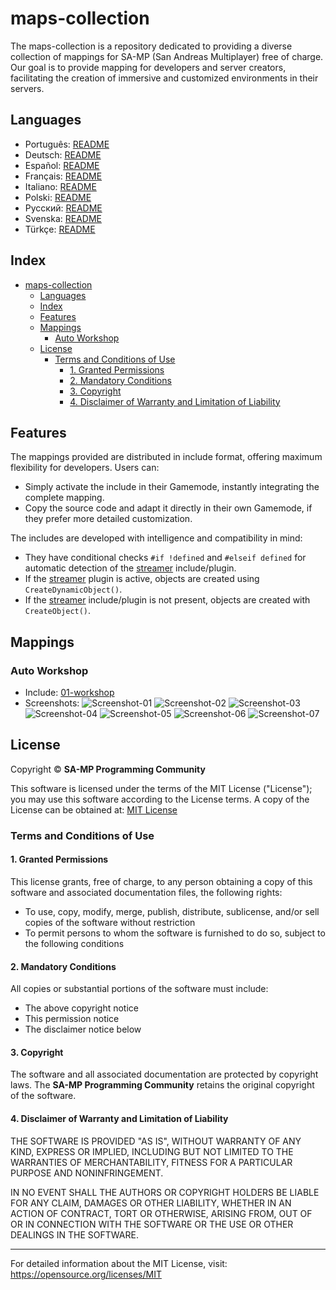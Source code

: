 # maps-collection

The maps-collection is a repository dedicated to providing a diverse collection of mappings for SA-MP (San Andreas Multiplayer) free of charge. Our goal is to provide mapping for developers and server creators, facilitating the creation of immersive and customized environments in their servers.

## Languages

- Português: [README](../../)
- Deutsch: [README](../Deutsch/README.md)
- Español: [README](../Espanol/README.md)
- Français: [README](../Francais/README.md)
- Italiano: [README](../Italiano/README.md)
- Polski: [README](../Polski/README.md)
- Русский: [README](../Русский/README.md)
- Svenska: [README](../Svenska/README.md)
- Türkçe: [README](../Turkce/README.md)

## Index

- [maps-collection](#maps-collection)
  - [Languages](#languages)
  - [Index](#index)
  - [Features](#features)
  - [Mappings](#mappings)
    - [Auto Workshop](#auto-workshop)
  - [License](#license)
    - [Terms and Conditions of Use](#terms-and-conditions-of-use)
      - [1. Granted Permissions](#1-granted-permissions)
      - [2. Mandatory Conditions](#2-mandatory-conditions)
      - [3. Copyright](#3-copyright)
      - [4. Disclaimer of Warranty and Limitation of Liability](#4-disclaimer-of-warranty-and-limitation-of-liability)

## Features

The mappings provided are distributed in include format, offering maximum flexibility for developers. Users can:

- Simply activate the include in their Gamemode, instantly integrating the complete mapping.
- Copy the source code and adapt it directly in their own Gamemode, if they prefer more detailed customization.

The includes are developed with intelligence and compatibility in mind:

- They have conditional checks `#if !defined` and `#elseif defined` for automatic detection of the [streamer](https://github.com/samp-incognito/samp-streamer-plugin) include/plugin.
- If the [streamer](https://github.com/samp-incognito/samp-streamer-plugin) plugin is active, objects are created using `CreateDynamicObject()`.
- If the [streamer](https://github.com/samp-incognito/samp-streamer-plugin) include/plugin is not present, objects are created with `CreateObject()`.

## Mappings

### Auto Workshop

- Include: [01-workshop](../../maps-sources/01-workshop.inc)
- Screenshots:
  ![Screenshot-01](../../screenshots/01-workshop/01.png)
  ![Screenshot-02](../../screenshots/01-workshop/02.png)
  ![Screenshot-03](../../screenshots/01-workshop/03.png)
  ![Screenshot-04](../../screenshots/01-workshop/04.png)
  ![Screenshot-05](../../screenshots/01-workshop/05.png)
  ![Screenshot-06](../../screenshots/01-workshop/06.png)
  ![Screenshot-07](../../screenshots/01-workshop/07.png)

## License

Copyright © **SA-MP Programming Community**

This software is licensed under the terms of the MIT License ("License"); you may use this software according to the License terms. A copy of the License can be obtained at: [MIT License](https://opensource.org/licenses/MIT)

### Terms and Conditions of Use

#### 1. Granted Permissions

This license grants, free of charge, to any person obtaining a copy of this software and associated documentation files, the following rights:
* To use, copy, modify, merge, publish, distribute, sublicense, and/or sell copies of the software without restriction
* To permit persons to whom the software is furnished to do so, subject to the following conditions

#### 2. Mandatory Conditions

All copies or substantial portions of the software must include:
* The above copyright notice
* This permission notice
* The disclaimer notice below

#### 3. Copyright

The software and all associated documentation are protected by copyright laws. The **SA-MP Programming Community** retains the original copyright of the software.

#### 4. Disclaimer of Warranty and Limitation of Liability

THE SOFTWARE IS PROVIDED "AS IS", WITHOUT WARRANTY OF ANY KIND, EXPRESS OR IMPLIED, INCLUDING BUT NOT LIMITED TO THE WARRANTIES OF MERCHANTABILITY, FITNESS FOR A PARTICULAR PURPOSE AND NONINFRINGEMENT.

IN NO EVENT SHALL THE AUTHORS OR COPYRIGHT HOLDERS BE LIABLE FOR ANY CLAIM, DAMAGES OR OTHER LIABILITY, WHETHER IN AN ACTION OF CONTRACT, TORT OR OTHERWISE, ARISING FROM, OUT OF OR IN CONNECTION WITH THE SOFTWARE OR THE USE OR OTHER DEALINGS IN THE SOFTWARE.

---

For detailed information about the MIT License, visit: https://opensource.org/licenses/MIT
